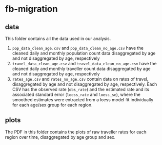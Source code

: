 # fb-migration

## data
This folder contains all the data used in our analysis. 
1. `pop_data_clean_age.csv` and `pop_data_clean_no_age.csv` have the cleaned daily and monthly population count data disaggregated by age and not disaggregated by age, respectively
2. `travel_data_clean_age.csv` and `travel_data_clean_no_age.csv` have the cleaned daily and monthly traveller count data disaggregated by age and not disaggregated by age, respectively
3. `rates_age.csv` and `rates_no_age.csv` contain data on rates of travel, disaggregated by age and not disaggregated by age, respectively. Each CSV has the observed rate (`obs_rate`) and the estimated rate and its associated standard error (`loess_rate` and `loess_se`), where the smoothed estimates were extracted from a loess model fit individually for each age/sex group for each region.

## plots
The PDF in this folder contains the plots of raw traveller rates for each region over time, disaggregated by age group and sex.
